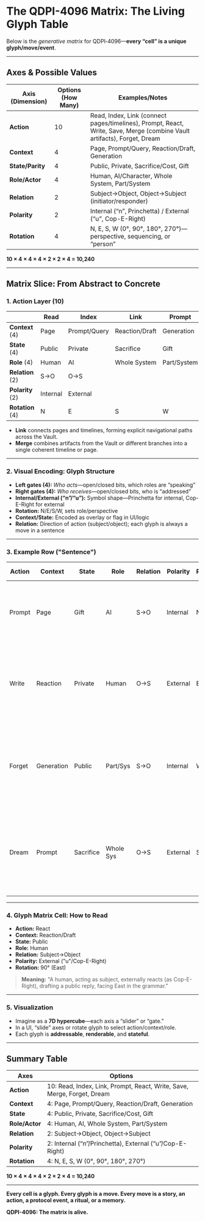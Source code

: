 # The QDPI-4096 Matrix: The Living Glyph Table

Below is the *generative matrix* for QDPI‑4096—**every “cell” is a unique glyph/move/event**.

---

## Axes & Possible Values

| Axis (Dimension) | Options (How Many) | Examples/Notes                                                        |
| ---------------- | ------------------ | --------------------------------------------------------------------- |
| **Action**       | 10                 | Read, Index, Link (connect pages/timelines), Prompt, React, Write, Save, Merge (combine Vault artifacts), Forget, Dream |
| **Context**      | 4                  | Page, Prompt/Query, Reaction/Draft, Generation                        |
| **State/Parity** | 4                  | Public, Private, Sacrifice/Cost, Gift                                 |
| **Role/Actor**   | 4                  | Human, AI/Character, Whole System, Part/System                        |
| **Relation**     | 2                  | Subject→Object, Object→Subject (initiator/responder)                  |
| **Polarity**     | 2                  | Internal (“n”, Princhetta) / External (“u”, Cop-E-Right)              |
| **Rotation**     | 4                  | N, E, S, W (0°, 90°, 180°, 270°)—perspective, sequencing, or “person” |

**10 × 4 × 4 × 4 × 2 × 2 × 4 = 10,240**

---

## Matrix Slice: From Abstract to Concrete

### 1. Action Layer (10)

|                  | Read     | Index        | Link           | Prompt      | React | Write | Save | Merge | Forget | Dream |
| ---------------- | -------- | ------------ | -------------- | ----------- | ----- | ----- | ---- | ----- | ------ | ----- |
| **Context** (4)  | Page     | Prompt/Query | Reaction/Draft | Generation  |       |      |       |       |       |       |
| **State** (4)    | Public   | Private      | Sacrifice      | Gift        |       |      |       |       |       |       |
| **Role** (4)     | Human    | AI           | Whole System   | Part/System |       |      |       |       |       |       |
| **Relation** (2) | S→O      | O→S          |                |             |       |      |       |       |       |       |
| **Polarity** (2) | Internal | External     |                |             |       |      |       |       |       |       |
| **Rotation** (4) | N        | E            | S              | W           |       |      |       |       |       |       |

* **Link** connects pages and timelines, forming explicit navigational paths across the Vault.
* **Merge** combines artifacts from the Vault or different branches into a single coherent timeline or page.

---

### 2. Visual Encoding: Glyph Structure

* **Left gates (4):** *Who acts*—open/closed bits, which roles are “speaking”
* **Right gates (4):** *Who receives*—open/closed bits, who is “addressed”
* **Internal/External (“n”/“u”):** Symbol shape—Princhetta for internal, Cop-E-Right for external
* **Rotation:** N/E/S/W, sets role/perspective
* **Context/State:** Encoded as overlay or flag in UI/logic
* **Relation:** Direction of action (subject/object); each glyph is always a move in a sentence

---

### 3. Example Row ("Sentence")

| Action | Context    | State     | Role      | Relation | Polarity | Rotation | Glyph Meaning                                                                                            |
| ------ | ---------- | --------- | --------- | -------- | -------- | -------- | -------------------------------------------------------------------------------------------------------- |
| Prompt | Page       | Gift      | AI        | S→O      | Internal | N        | "AI gives a prompt to the user, as a gift, from self (Princhetta) in North orientation"                  |
| Write  | Reaction   | Private   | Human     | O→S      | External | E        | "Human writes a private reaction, receiving input, via Cop-E-Right, rotated East"                        |
| Forget | Generation | Public    | Part/Sys  | S→O      | Internal | W        | "A subsystem initiates forgetting, in a public generation event, from internal state, rotated West"      |
| Dream  | Prompt     | Sacrifice | Whole Sys | O→S      | External | S        | "The whole system dreams in response to a prompt, in a sacrifice mode, acting externally, rotated South" |

---

### 4. Glyph Matrix Cell: How to Read

* **Action:** React
* **Context:** Reaction/Draft
* **State:** Public
* **Role:** Human
* **Relation:** Subject→Object
* **Polarity:** External ("u"/Cop-E-Right)
* **Rotation:** 90° (East)

> **Meaning:** "A human, acting as subject, externally reacts (as Cop-E-Right), drafting a public reply, facing East in the grammar."

---

### 5. Visualization

* Imagine as a **7D hypercube**—each axis a “slider” or “gate.”
* In a UI, “slide” axes or rotate glyph to select action/context/role.
* Each glyph is **addressable**, **renderable**, and **stateful**.

---

## Summary Table

| Axes           | Options                                                   |
| -------------- | --------------------------------------------------------- |
| **Action**     | 10: Read, Index, Link, Prompt, React, Write, Save, Merge, Forget, Dream |
| **Context**    | 4: Page, Prompt/Query, Reaction/Draft, Generation         |
| **State**      | 4: Public, Private, Sacrifice/Cost, Gift                  |
| **Role/Actor** | 4: Human, AI, Whole System, Part/System                   |
| **Relation**   | 2: Subject→Object, Object→Subject                         |
| **Polarity**   | 2: Internal (“n”/Princhetta), External (“u”/Cop-E-Right)  |
| **Rotation**   | 4: N, E, S, W (0°, 90°, 180°, 270°)                       |

**10 × 4 × 4 × 4 × 2 × 2 × 4 = 10,240**

---

**Every cell is a glyph. Every glyph is a move. Every move is a story, an action, a protocol event, a ritual, or a memory.**

**QDPI-4096: The matrix is alive.**
